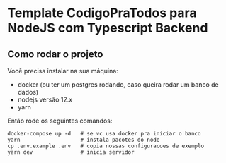 # Template CodigoPraTodos para NodeJS com Typescript Backend

## Como rodar o projeto

Você precisa instalar na sua máquina:

-   docker (ou ter um postgres rodando, caso queira rodar um banco de dados)
-   nodejs versão 12.x
-   yarn

Então rode os seguintes comandos:

```
docker-compose up -d   # se vc usa docker pra iniciar o banco
yarn                   # instala pacotes do node
cp .env.example .env   # copia nossas configuracoes de exemplo
yarn dev               # inicia servidor
```
